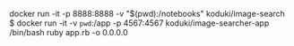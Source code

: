 docker run -it -p 8888:8888 -v "$(pwd):/notebooks" koduki/image-search
$ docker run -it -v `pwd`:/app -p 4567:4567 koduki/image-searcher-app /bin/bash
ruby app.rb -o 0.0.0.0
